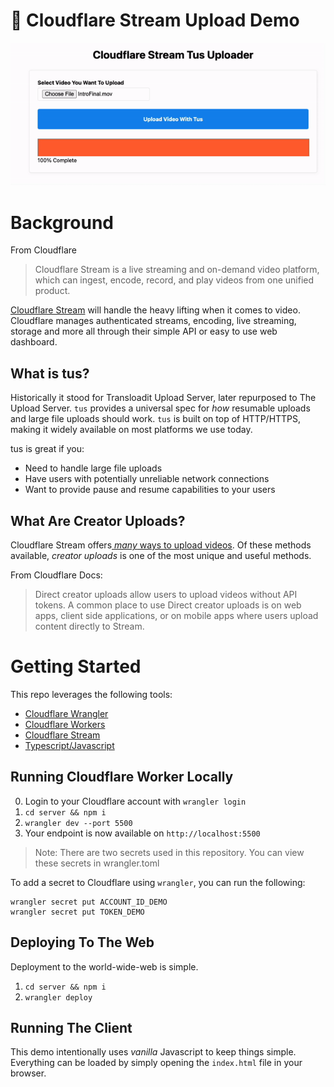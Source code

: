 # 🎥 Cloudflare Stream Upload Demo

![Demo](./demo.gif "demo")

# Background

From Cloudflare
> Cloudflare Stream is a live streaming and on-demand video platform, which can ingest, encode, record, and play videos from one unified product.

[Cloudflare Stream](https://developers.cloudflare.com/stream/ "Cloudflare Stream") will handle the heavy lifting when it comes to video. Cloudflare manages authenticated streams, encoding, live streaming, storage and more all through their simple API or easy to use web dashboard.

## What is tus?

Historically it stood for Transloadit Upload Server, later repurposed to The Upload Server. `tus` provides a universal spec for _how_ resumable uploads and large file uploads should work. `tus` is built on top of HTTP/HTTPS, making it widely available on most platforms we use today.  

tus is great if you:
- Need to handle large file uploads
- Have users with potentially unreliable network connections
- Want to provide pause and resume capabilities to your users

## What Are Creator Uploads?

Cloudflare Stream offers[ _many_ ways to upload videos](https://developers.cloudflare.com/stream/uploading-videos/ways-to-upload/ " _many_ ways to upload videos"). Of these methods available, _creator uploads_ is one of the most unique and useful methods. 

From Cloudflare Docs:
> Direct creator uploads allow users to upload videos without API tokens. A common place to use Direct creator uploads is on web apps, client side applications, or on mobile apps where users upload content directly to Stream.

# Getting Started

This repo leverages the following tools:
- [Cloudflare Wrangler](https://developers.cloudflare.com/workers/wrangler/ "Cloudflare Wrangler")
- [Cloudflare Workers](https://developers.cloudflare.com/workers/ "Cloudflare Workers")
- [Cloudflare Stream](https://developers.cloudflare.com/stream/ "Cloudflare Stream")
- [Typescript/Javascript](https://docs.microsoft.com/en-us/learn/modules/typescript-get-started/ "Typescript/Javascript")

## Running Cloudflare Worker Locally

0. Login to your Cloudflare account with `wrangler login`
1. `cd server && npm i`
2. `wrangler dev --port 5500`
3. Your endpoint is now available on `http://localhost:5500`

> Note: There are two secrets used in this repository. You can view these secrets in wrangler.toml

To add a secret to Cloudflare using `wrangler`, you can run the following:

```
wrangler secret put ACCOUNT_ID_DEMO
wrangler secret put TOKEN_DEMO
```

## Deploying To The Web

Deployment to the world-wide-web is simple.

1. `cd server && npm i`
2. `wrangler deploy`

## Running The Client

This demo intentionally uses _vanilla_ Javascript to keep things simple. Everything can be loaded by simply opening the `index.html` file in your browser. 

